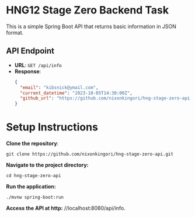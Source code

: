 # HNG12 Stage Zero Backend Task

This is a simple Spring Boot API that returns basic information in JSON format.

## API Endpoint
- **URL**: `GET /api/info`
- **Response**:
  ```json
  {
    "email": "kibsnick@ymail.com",
    "current_datetime": "2023-10-05T14:30:00Z",
    "github_url": "https://github.com/nixonkingori/hng-stage-zero-api"
  }

# Setup Instructions

**Clone the repository**:
 
    git clone https://github.com/nixonkingori/hng-stage-zero-api.git

**Navigate to the project directory:**
    
    cd hng-stage-zero-api

**Run the application:**
  
    ./mvnw spring-boot:run

**Access the API at http:**  //localhost:8080/api/info.


